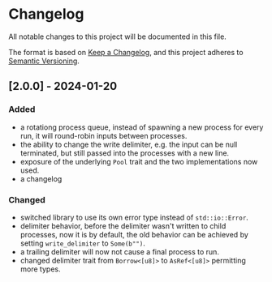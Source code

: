# Changelog

All notable changes to this project will be documented in this file.

The format is based on [Keep a Changelog](https://keepachangelog.com/en/1.0.0/),
and this project adheres to [Semantic Versioning](https://semver.org/spec/v2.0.0.html).

## [2.0.0] - 2024-01-20

### Added

- a rotationg process queue, instead of spawning a new process for every run,
  it will round-robin inputs between processes.
- the ability to change the write delimiter, e.g. the input can be null
  terminated, but still passed into the processes with a new line.
- exposure of the underlying `Pool` trait and the two implementations now used.
- a changelog

### Changed

- switched library to use its own error type instead of `std::io::Error`.
- delimiter behavior, before the delimiter wasn't written to child processes,
  now it is by default, the old behavior can be achieved by setting
  `write_delimiter` to `Some(b"")`.
- a trailing delimiter will now not cause a final process to run.
- changed delimiter trait from `Borrow<[u8]>` to `AsRef<[u8]>` permitting more
  types.
